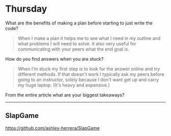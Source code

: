 # Thursday
What are the benefits of making a plan before starting to just write the code?
>When I make a plan it helps me to see what I need in my outline and what problems I will need to solve. It also very useful for communicating with your peers what the end goal is.

How do you find answers when you are stuck?
>When I'm stuck my first step is to look for the answer online and try different methods. If that doesn't work I typically ask my peers before going to an instructor, solely because I don't want get up and carry my huge laptop. (It's heavy and expensive.)

From the entire article what are your biggest takeaways?
>

---
## SlapGame
https://github.com/ashley-herrera/SlapGame